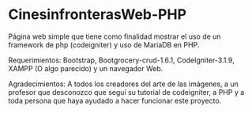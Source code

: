 # CinesinfronterasWeb-PHP
Página web simple que tiene como finalidad mostrar el uso de un framework de php (codeigniter) y uso de MariaDB en PHP.

Requerimientos: Bootstrap, Bootgrocery-crud-1.6.1, CodeIgniter-3.1.9, XAMPP (O algo parecido) y un navegador Web.

Agradecimientos: A todos los creadores del arte de las imágenes, a un profesor que desconozco que seguí su tutorial de codeigniter, a PHP y a toda persona que haya ayudado a hacer funcionar este proyecto.